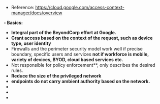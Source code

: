 - Reference: https://cloud.google.com/access-context-manager/docs/overview

**- Basics:**
  - **Integral part of the BeyondCorp effort at Google.**
  - **Grant access based on the context of the request, such as device type, user identity**
  - Firewalls and the perimeter security model work well if precise boundary, specific users and services **not if workforce is mobile, variety of devices, BYOD, cloud based services etc.**
  - Not responsible for policy enforcement**, only describes the desired rules.
  - **Reduce the size of the privileged network**
  - **endpoints do not carry ambient authority based on the network.**
  - 
  - 
-  
